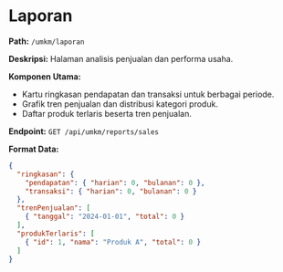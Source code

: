 # Laporan

**Path:** `/umkm/laporan`

**Deskripsi:** Halaman analisis penjualan dan performa usaha.

**Komponen Utama:**
- Kartu ringkasan pendapatan dan transaksi untuk berbagai periode.
- Grafik tren penjualan dan distribusi kategori produk.
- Daftar produk terlaris beserta tren penjualan.

**Endpoint:** `GET /api/umkm/reports/sales`

**Format Data:**
```json
{
  "ringkasan": {
    "pendapatan": { "harian": 0, "bulanan": 0 },
    "transaksi": { "harian": 0, "bulanan": 0 }
  },
  "trenPenjualan": [
    { "tanggal": "2024-01-01", "total": 0 }
  ],
  "produkTerlaris": [
    { "id": 1, "nama": "Produk A", "total": 0 }
  ]
}
```

